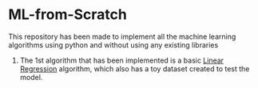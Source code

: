 # ML-from-Scratch
This repository has been made to implement all the machine learning algorithms using python and without using any existing libraries

1. The 1st algorithm that has been implemented is a basic [Linear Regression](https://github.com/vedpd/ML-from-Scratch/blob/main/LinearRegression_implementation.ipynb) algorithm, which also has a toy dataset created to test the model.
